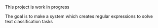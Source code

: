 This project is work in progress

The goal is to make a system which creates regular expressions to solve text classification tasks